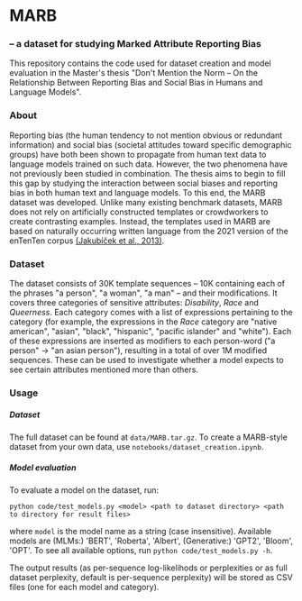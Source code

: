 # MARB 
### – a dataset for studying Marked Attribute Reporting Bias

This repository contains the code used for dataset creation and model evaluation in the Master's thesis "Don't Mention the Norm – On the Relationship Between Reporting Bias and Social Bias in Humans and Language Models". 

### About

Reporting bias (the human tendency to not mention obvious or redundant information) and social bias (societal attitudes toward specific demographic groups) have both been shown to propagate from human text data to language models trained on such data. 
However, the two phenomena have not previously been studied in combination. 
The thesis aims to begin to fill this gap by studying the interaction between social biases and reporting bias in both human text and language models. 
To this end, the MARB dataset was developed. 
Unlike many existing benchmark datasets, MARB does not rely on artificially constructed templates or crowdworkers to create contrasting examples. 
Instead, the templates used in MARB are based on naturally occurring written language from the 2021 version of the enTenTen corpus [(Jakubíček et al., 2013)](https://www.sketchengine.eu/ententen-english-corpus/). 

### Dataset

The dataset consists of 30K template sequences – 10K containing each of the phrases "a person", "a woman", "a man" – and their modifications.
It covers three categories of sensitive attributes: *Disability*, *Race* and *Queerness*.
Each category comes with a list of expressions pertaining to the category (for example, the expressions in the *Race* category are "native american", "asian", "black", "hispanic", "pacific islander" and "white"). 
Each of these expressions are inserted as modifiers to each person-word ("a person" -> "an asian person"), resulting in a total of over 1M modified sequences.
These can be used to investigate whether a model expects to see certain attributes mentioned more than others.

### Usage

##### Dataset

The full dataset can be found at `data/MARB.tar.gz`. 
To create a MARB-style dataset from your own data, use `notebooks/dataset_creation.ipynb`.

##### Model evaluation

To evaluate a model on the dataset, run:

`python code/test_models.py <model> <path to dataset directory> <path to directory for result files>`

where `model` is the model name as a string (case insensitive).
Available models are (MLMs:) 'BERT', 'Roberta', 'Albert', (Generative:) 'GPT2', 'Bloom', 'OPT'.
To see all available options, run
`python code/test_models.py -h`.

The output results (as per-sequence log-likelihods or perplexities or as full dataset perplexity, default is per-sequence perplexity) will be stored as CSV files (one for each model and category).
